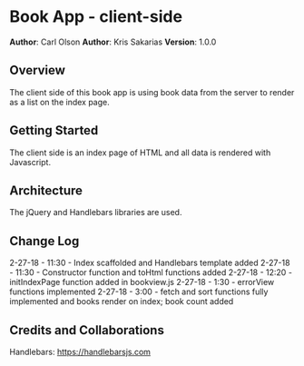 # Book App - client-side

**Author**: Carl Olson
**Author**: Kris Sakarias
**Version**: 1.0.0 

## Overview
The client side of this book app is using book data from the server to render as a list on the index page. 

## Getting Started
The client side is an index page of HTML and all data is rendered with Javascript. 

## Architecture
The jQuery and Handlebars libraries are used.

## Change Log
2-27-18 - 11:30 - Index scaffolded and Handlebars template added
2-27-18 - 11:30 - Constructor function and toHtml functions added
2-27-18 - 12:20 - initIndexPage function added in bookview.js
2-27-18 - 1:30 - errorView functions implemented
2-27-18 - 3:00 - fetch and sort functions fully implemented and books render on index; book count added


## Credits and Collaborations
Handlebars: https://handlebarsjs.com